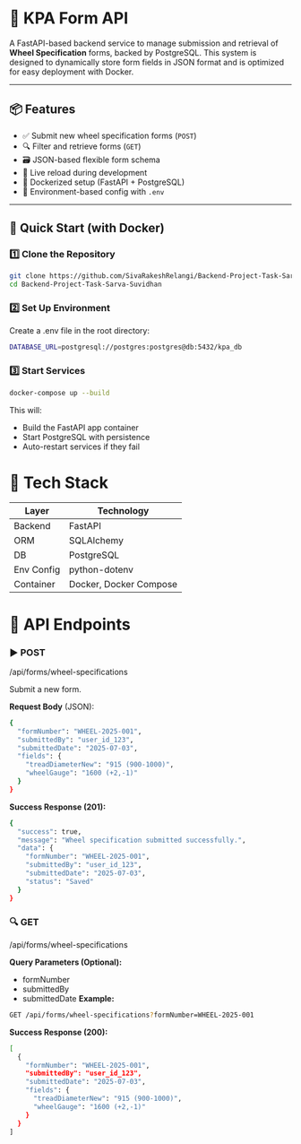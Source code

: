 # 🚆 KPA Form API

A FastAPI-based backend service to manage submission and retrieval of **Wheel Specification** forms, backed by PostgreSQL. This system is designed to dynamically store form fields in JSON format and is optimized for easy deployment with Docker.

---

## 📦 Features

- ✅ Submit new wheel specification forms (`POST`)
- 🔍 Filter and retrieve forms (`GET`)
- 🗃️ JSON-based flexible form schema
- 🔄 Live reload during development
- 🐳 Dockerized setup (FastAPI + PostgreSQL)
- 📄 Environment-based config with `.env`

---

## 🚀 Quick Start (with Docker)

### 1️⃣ Clone the Repository

```bash
git clone https://github.com/SivaRakeshRelangi/Backend-Project-Task-Sarva-Suvidhan.git
cd Backend-Project-Task-Sarva-Suvidhan
```

### 2️⃣ Set Up Environment
Create a .env file in the root directory:
```bash
DATABASE_URL=postgresql://postgres:postgres@db:5432/kpa_db

```

### 3️⃣ Start Services
```bash
docker-compose up --build
```

This will:

- Build the FastAPI app container
- Start PostgreSQL with persistence
- Auto-restart services if they fail

# 🧰 Tech Stack
| Layer      | Technology             |
| ---------- | ---------------------- |
| Backend    | FastAPI                |
| ORM        | SQLAlchemy             |
| DB         | PostgreSQL             |
| Env Config | python-dotenv          |
| Container  | Docker, Docker Compose |

# 📑 API Endpoints
### ▶️ POST 
/api/forms/wheel-specifications

Submit a new form.

**Request Body** (JSON):

```bash
{
  "formNumber": "WHEEL-2025-001",
  "submittedBy": "user_id_123",
  "submittedDate": "2025-07-03",
  "fields": {
    "treadDiameterNew": "915 (900-1000)",
    "wheelGauge": "1600 (+2,-1)"
  }
}
```
**Success Response (201):**
```bash
{
  "success": true,
  "message": "Wheel specification submitted successfully.",
  "data": {
    "formNumber": "WHEEL-2025-001",
    "submittedBy": "user_id_123",
    "submittedDate": "2025-07-03",
    "status": "Saved"
  }
}
```
### 🔍 GET 
/api/forms/wheel-specifications

**Query Parameters (Optional):**
- formNumber
- submittedBy
- submittedDate
**Example:**
```bash
GET /api/forms/wheel-specifications?formNumber=WHEEL-2025-001
```
**Success Response (200):**
```bash
[
  {
    "formNumber": "WHEEL-2025-001",
    "submittedBy": "user_id_123",
    "submittedDate": "2025-07-03",
    "fields": {
      "treadDiameterNew": "915 (900-1000)",
      "wheelGauge": "1600 (+2,-1)"
    }
  }
]

```

